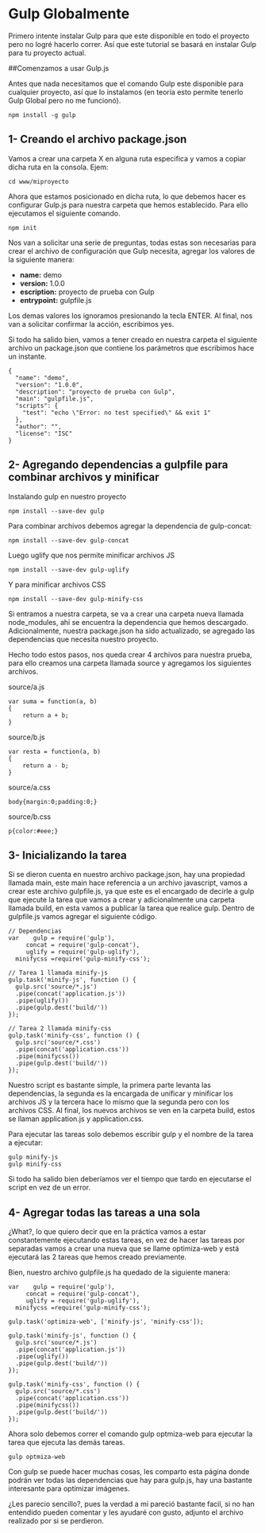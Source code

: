 # Gulp Globalmente

Primero intente instalar Gulp para que este disponible en todo el proyecto pero no logré hacerlo correr. Así que este tutorial se basará en instalar Gulp para tu proyecto actual.

##Comenzamos a usar Gulp.js

Antes que nada necesitamos que el comando Gulp este disponible para cualquier proyecto, así que lo instalamos (en teoría esto permite tenerlo Gulp Global pero no me funcionó). 

    npm install -g gulp
 
## 1- Creando el archivo package.json

Vamos a crear una carpeta X en alguna ruta especifica y vamos a copiar dicha ruta en la consola. Ejem:

    cd www/miproyecto

Ahora que estamos posicionado en dicha ruta, lo que debemos hacer es configurar Gulp.js para nuestra carpeta que hemos establecido. Para ello ejecutamos el siguiente comando.

    npm init

Nos van a solicitar una serie de preguntas, todas estas son necesarias para crear el archivo de configuración que Gulp necesita, agregar los valores de la siguiente manera:

- **name:** demo
- **version:** 1.0.0
- **escription:** proyecto de prueba con Gulp
- **entrypoint:** gulpfile.js

Los demas valores los ignoramos presionando la tecla ENTER. Al final, nos van a solicitar confirmar la acción, escribimos yes.

Si todo ha salido bien, vamos a tener creado en nuestra carpeta el siguiente archivo un package.json que contiene los parámetros que escribimos hace un instante.

    {
      "name": "demo",
      "version": "1.0.0",
      "description": "proyecto de prueba con Gulp",
      "main": "gulpfile.js",
      "scripts": {
        "test": "echo \"Error: no test specified\" && exit 1"
      },
      "author": "",
      "license": "ISC"
    }
 

## 2- Agregando dependencias a gulpfile para combinar archivos y minificar
Instalando gulp en nuestro proyecto

    npm install --save-dev gulp
 

Para combinar archivos debemos agregar la dependencia de gulp-concat:

    npm install --save-dev gulp-concat

Luego uglify que nos permite minificar archivos JS

    npm install --save-dev gulp-uglify

Y para minificar archivos CSS

    npm install --save-dev gulp-minify-css

Si entramos a nuestra carpeta, se va a crear una carpeta nueva llamada node_modules, ahí se encuentra la dependencia que hemos descargado. Adicionalmente, nuestra package.json ha sido actualizado, se agregado las dependencias que necesita nuestro proyecto.

Hecho todo estos pasos, nos queda crear 4 archivos para nuestra prueba, para ello creamos una carpeta llamada source y agregamos los siguientes archivos.

source/a.js

    var suma = function(a, b)
    {
        return a + b;
    }

source/b.js

    var resta = function(a, b)
    {
        return a - b;
    }

source/a.css

    body{margin:0;padding:0;}

source/b.css

    p{color:#eee;}
 

## 3- Inicializando la tarea

Si se dieron cuenta en nuestro archivo package.json, hay una propiedad llamada main, este main hace referencia a un archivo javascript, vamos a crear este archivo gulpfile.js, ya que este es el encargado de decirle a gulp que ejecute la tarea que vamos a crear y adicionalmente una carpeta llamada build, en esta vamos a publicar la tarea que realice gulp. Dentro de gulpfile.js vamos agregar el siguiente código.

    // Dependencias
    var    gulp = require('gulp'),
         concat = require('gulp-concat'),
         uglify = require('gulp-uglify'),
      minifycss =require('gulp-minify-css');

    // Tarea 1 llamada minify-js
    gulp.task('minify-js', function () {
      gulp.src('source/*.js')
      .pipe(concat('application.js'))
      .pipe(uglify())
      .pipe(gulp.dest('build/'))
    });

    // Tarea 2 llamada minify-css
    gulp.task('minify-css', function () {
      gulp.src('source/*.css')
      .pipe(concat('application.css'))
      .pipe(minifycss())
      .pipe(gulp.dest('build/'))
    });

Nuestro script es bastante simple, la primera parte levanta las dependencias, la segunda es la encargada de unificar y minificar los archivos JS y la tercera hace lo mismo que la segunda pero con los archivos CSS. Al final, los nuevos archivos se ven en la carpeta build, estos se llaman application.js y application.css.

Para ejecutar las tareas solo debemos escribir gulp y el nombre de la tarea a ejecutar:

    gulp minify-js
    gulp minify-css

Si todo ha salido bien deberíamos ver el tiempo que tardo en ejecutarse el script en vez de un error.

## 4- Agregar todas las tareas a una sola

¿What?, lo que quiero decir que en la práctica vamos a estar constantemente ejecutando estas tareas, en vez de hacer las tareas por separadas vamos a crear una nueva que se llame optimiza-web y está ejecutará las 2 tareas que hemos creado previamente.

Bien, nuestro archivo gulpfile.js ha quedado de la siguiente manera:

    var    gulp = require('gulp'),
         concat = require('gulp-concat'),
         uglify = require('gulp-uglify'),
      minifycss =require('gulp-minify-css');

    gulp.task('optimiza-web', ['minify-js', 'minify-css']);

    gulp.task('minify-js', function () {
      gulp.src('source/*.js')
      .pipe(concat('application.js'))
      .pipe(uglify())
      .pipe(gulp.dest('build/'))
    });

    gulp.task('minify-css', function () {
      gulp.src('source/*.css')
      .pipe(concat('application.css'))
      .pipe(minifycss())
      .pipe(gulp.dest('build/'))
    });

Ahora solo debemos correr el comando gulp optmiza-web para ejecutar la tarea que ejecuta las demás tareas.

    gulp optmiza-web

Con gulp se puede hacer muchas cosas, les comparto esta página donde podrán ver todas las dependencias que hay para gulp.js, hay una bastante interesante para optimizar imágenes.

¿Les parecio sencillo?, pues la verdad a mi pareció bastante facil, si no han entendido pueden comentar y les ayudaré con gusto, adjunto el archivo realizado por si se perdieron.


